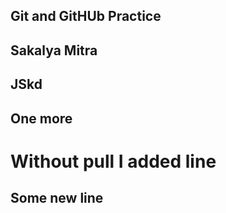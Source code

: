 ## Git and GitHUb Practice

## Sakalya Mitra

## JSkd

## One more

# Without pull I added line
## Some new line
